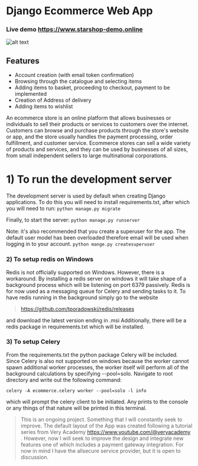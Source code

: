 # Django Ecommerce Web App
### Live demo https://www.starshop-demo.online

![alt text](https://i.imgur.com/k80Eks9.png) 
## Features

- Account creation (with email token confirmation)
- Browsing through the catalogue and selecting items
- Adding items to basket, proceeding to checkout, payment to be implemented
- Creation of Address of delivery
- Adding items to wishlist

 An ecommerce store is an online platform that allows businesses or individuals to sell their products or services 
 to customers over the internet. Customers can browse and purchase products through the store's website or app, 
 and the store usually handles the payment processing, order fulfillment, and customer service. Ecommerce stores 
 can sell a wide variety of products and services, and they can be used by businesses of all sizes, from small 
 independent sellers to large multinational corporations.

# 1) To run the development server

The development server is used by default when creating Django applications. To do this you will need to install 
requirements.txt, after which you will need to run:
`python manage.py migrate`

Finally, to start the server:
`python manage.py runserver`

Note: it's also recommended that you create a superuser for the app. The default user model has been overloaded
therefore email will be used when logging in to your account. 
`python mange.py createsuperuser`

### 2) To setup redis on Windows 

Redis is not officially supported on Windows. However, there is a workaround. By installing a redis server on windows it 
will take shape of a background process which will be listening on port 6379 passively. Redis is for now used as a messaging
queue for Celery and sending tasks to it. To have redis running in the background simply go to the website 
> https://github.com/tporadowski/redis/releases

and download the latest version ending in .msi
Additionally, there will be a redis package in requirements.txt which will be installed.

### 3) To setup Celery 
From the requirements.txt the python package Celery will be included. Since Celery is also not supported on windows because
the worker cannot spawn additional worker processes, the worker itself will perform all of the background calculations by
specifying --pool=solo. Navigate to root directory and write out the following command:

`celery -A ecommerce.celery worker --pool=solo -l info` 

which will prompt the celery client to be initiated. Any prints to the console or any things of that nature will be printed
in this terminal. 
&nbsp;
&nbsp;
&nbsp;
> This is an ongoing project. Something that I will constantly seek to improve. The default layout of the App
> was created following a tutorial series from Very Academy https://www.youtube.com/@veryacademy . 
> However, now I will seek to improve the design and integrate new features one of which includes a payment gateway
> integration. For now in mind I have the allsecure service provider, but it is open to discussion. 
>